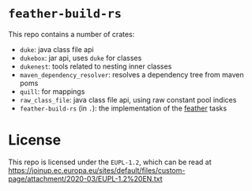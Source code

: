 # `feather-build-rs`

This repo contains a number of crates:
- `duke`: java class file api
- `dukebox`: jar api, uses `duke` for classes
- `dukenest`: tools related to nesting inner classes
- `maven_dependency_resolver`: resolves a dependency tree from maven poms
- `quill`: for mappings
- `raw_class_file`: java class file api, using raw constant pool indices
- `feather-build-rs` (in `.`): the implementation of the [feather](https://github.com/OrnitheMC/feather-mappings/) tasks

# License
This repo is licensed under the `EUPL-1.2`, which can be read at https://joinup.ec.europa.eu/sites/default/files/custom-page/attachment/2020-03/EUPL-1.2%20EN.txt
